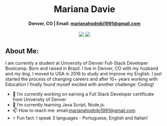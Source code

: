 <div align="center">
 
# **Mariana Davie** 

#### Denver, CO  | Email: marianahodniki1991@gmail.com
 
 <a href="https://mhdavie.github.io/Portfolio--Mariana-Davie-/" target="_blank" alt="Github Portfolio"><img src="https://img.shields.io/badge/-PORTFOLIO-181717?logo=GitHub"></a>
 <a href="https://linkedin.com/in/mariana-davie-33a873172" target="_blank" alt="LinkedIn"><img src="https://img.shields.io/badge/-LINKEDIN-0A66C2?logo=LinkedIn"></a>

 
 

</div>

## About Me:
  
  I am currently a student at University of Denver Full-Stack Developer Bootcamp. Born and raised in Brazil. I live in Denver, CO with my husband and my dog. I moved to USA in 2016 to study and improve my English. I just started the process of changing careers and after 10+ years working with Education I finally found myself excited with another challenge: Coding! 

- 🔭 I’m currently working on earning a Full Stack Developer certificate from University of Denver
- 🌱 I’m currently learning Java Script, Node.js.
- 📫 How to reach me: email:marianahodniki1991@gmail.com 
- ⚡ Fun fact: I speak 3 languages - Portuguese, English and Italian! 


